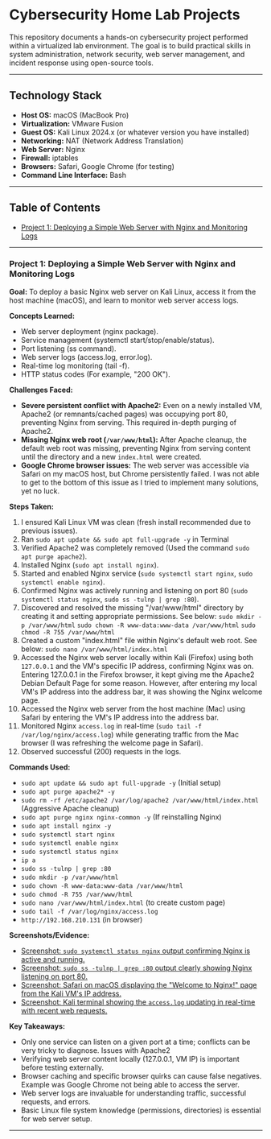 # Cybersecurity Home Lab Projects

This repository documents a hands-on cybersecurity project performed within a virtualized lab environment. The goal is to build practical skills in system administration, network security, web server management, and incident response using open-source tools.

---

## Technology Stack

* **Host OS:** macOS (MacBook Pro)
* **Virtualization:** VMware Fusion
* **Guest OS:** Kali Linux 2024.x (or whatever version you have installed)
* **Networking:** NAT (Network Address Translation)
* **Web Server:** Nginx
* **Firewall:** iptables
* **Browsers:** Safari, Google Chrome (for testing)
* **Command Line Interface:** Bash

---

## Table of Contents

* [Project 1: Deploying a Simple Web Server with Nginx and Monitoring Logs](#project-1-deploying-a-simple-web-server-with-nginx-and-monitoring-logs)

---

### Project 1: Deploying a Simple Web Server with Nginx and Monitoring Logs

**Goal:** To deploy a basic Nginx web server on Kali Linux, access it from the host machine (macOS), and learn to monitor web server access logs.

**Concepts Learned:**
* Web server deployment (nginx package).
* Service management (systemctl start/stop/enable/status).
* Port listening (ss command).
* Web server logs (access.log, error.log).
* Real-time log monitoring (tail -f).
* HTTP status codes (For example, "200 OK").

**Challenges Faced:**
* **Severe persistent conflict with Apache2:** Even on a newly installed VM, Apache2 (or remnants/cached pages) was occupying port 80, preventing Nginx from serving. This required in-depth purging of Apache2.
* **Missing Nginx web root (`/var/www/html`):** After Apache cleanup, the default web root was missing, preventing Nginx from serving content until the directory and a new `index.html` were created.
* **Google Chrome browser issues:** The web server was accessible via Safari on my macOS host, but Chrome persistently failed. I was not able to get to the bottom of this issue as I tried to implement many solutions, yet no luck.

**Steps Taken:**
1.  I ensured Kali Linux VM was clean (fresh install recommended due to previous issues).
2.  Ran `sudo apt update && sudo apt full-upgrade -y` in Terminal
3.  Verified Apache2 was completely removed (Used the command `sudo apt purge apache2`).
4.  Installed Nginx (`sudo apt install nginx`).
5.  Started and enabled Nginx service (`sudo systemctl start nginx`, `sudo systemctl enable nginx`).
6.  Confirmed Nginx was actively running and listening on port 80 (`sudo systemctl status nginx`, `sudo ss -tulnp | grep :80`).
7.  Discovered and resolved the missing "/var/www/html" directory by creating it and setting appropriate permissions. See below:
        `sudo mkdir -p /var/www/html`
        `sudo chown -R www-data:www-data /var/www/html`
        `sudo chmod -R 755 /var/www/html`
8.  Created a custom "index.html" file within Nginx's default web root. See below:
        `sudo nano /var/www/html/index.html`
9.  Accessed the Nginx web server locally within Kali (Firefox) using both `127.0.0.1` and the VM's specific IP address, confirming Nginx was on.
    Entering 127.0.0.1 in the Firefox browser, it kept giving me the Apache2 Debian Default Page for some reason. However, after entering my local VM's IP address into the address bar, it was showing the Nginx welcome page.
10. Accessed the Nginx web server from the host machine (Mac) using Safari by entering the VM's IP address into the address bar.
11. Monitored Nginx `access.log` in real-time (`sudo tail -f /var/log/nginx/access.log`) while generating traffic from the Mac browser (I was refreshing the welcome page in Safari).
12. Observed successful (200) requests in the logs.

**Commands Used:**
* `sudo apt update && sudo apt full-upgrade -y` (Initial setup)
* `sudo apt purge apache2* -y`
* `sudo rm -rf /etc/apache2 /var/log/apache2 /var/www/html/index.html` (Aggressive Apache cleanup)
* `sudo apt purge nginx nginx-common -y` (If reinstalling Nginx)
* `sudo apt install nginx -y`
* `sudo systemctl start nginx`
* `sudo systemctl enable nginx`
* `sudo systemctl status nginx`
* `ip a`
* `sudo ss -tulnp | grep :80`
* `sudo mkdir -p /var/www/html`
* `sudo chown -R www-data:www-data /var/www/html`
* `sudo chmod -R 755 /var/www/html`
* `sudo nano /var/www/html/index.html` (to create custom page)
* `sudo tail -f /var/log/nginx/access.log`
* `http://192.168.210.131` (in browser)

**Screenshots/Evidence:**
* [Screenshot: `sudo systemctl status nginx` output confirming Nginx is active and running.](nginx-status-active.png)
* [Screenshot: `sudo ss -tulnp | grep :80` output clearly showing Nginx listening on port 80.](nginx-port-80-listener.png)
* [Screenshot: Safari on macOS displaying the "Welcome to Nginx!" page from the Kali VM's IP address.](mac-safari-access.png)
* [Screenshot: Kali terminal showing the `access.log` updating in real-time with recent web requests.](nginx-access-logs.png)

**Key Takeaways:**
* Only one service can listen on a given port at a time; conflicts can be very tricky to diagnose. Issues with Apache2
* Verifying web server content locally (127.0.0.1, VM IP) is important before testing externally.
* Browser caching and specific browser quirks can cause false negatives. Example was Google Chrome not being able to access the server.
* Web server logs are invaluable for understanding traffic, successful requests, and errors.
* Basic Linux file system knowledge (permissions, directories) is essential for web server setup.

---
